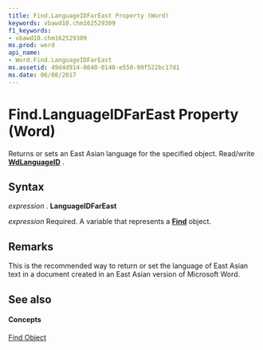 ```yaml
---
title: Find.LanguageIDFarEast Property (Word)
keywords: vbawd10.chm162529309
f1_keywords:
- vbawd10.chm162529309
ms.prod: word
api_name:
- Word.Find.LanguageIDFarEast
ms.assetid: 49d4d914-0640-0140-e550-99f522bc17d1
ms.date: 06/08/2017
---
```



# Find.LanguageIDFarEast Property (Word)

Returns or sets an East Asian language for the specified object. Read/write  **[WdLanguageID](wdlanguageid-enumeration-word.md)** .


## Syntax

 _expression_ . **LanguageIDFarEast**

 _expression_ Required. A variable that represents a **[Find](find-object-word.md)** object.


## Remarks

This is the recommended way to return or set the language of East Asian text in a document created in an East Asian version of Microsoft Word.


## See also


#### Concepts


[Find Object](find-object-word.md)


